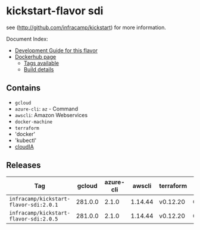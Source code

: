 
# kickstart-flavor sdi 

see (http://github.com/infracamp/kickstart) for more information.

Document Index:

- [Development Guide for this flavor](BUILD_README.md)
- [Dockerhub page](https://hub.docker.com/r/infracamp/kickstart-flavor-sdi/)
    - [Tags available](https://hub.docker.com/r/infracamp/kickstart-flavor-sdi/tags/)
    - [Build details](https://hub.docker.com/r/infracamp/kickstart-flavor-sdi/builds/)


## Contains

- `gcloud`
- `azure-cli`: `az` - Command
- `awscli`: Amazon Webservices
- `docker-machine`
- `terraform`
- 'docker'
- 'kubectl'
- [cloudIA](https://cloudia.infracamp.org)

## Releases

| Tag                                     | gcloud      | azure-cli | awscli    | terraform | date      |
|-----------------------------------------|-------------|-----------|-----------|-----------|-----------|
| `infracamp/kickstart-flavor-sdi:2.0.1`  | 281.0.0     | 2.1.0     | 1.14.44   | v0.12.20  | 02/2020   |
| `infracamp/kickstart-flavor-sdi:2.0.5`  | 281.0.0     | 2.1.0     | 1.14.44   | v0.12.20  | 05/2020   |